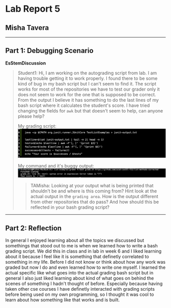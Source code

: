 # Lab Report 5
## Misha Tavera
----- 

## Part 1: Debugging Scenario 

**EsStemDiscussion**
> Student1: Hi, I am working on the autograding script from lab. I am having trouble getting it to work properly. I found there to be some kind of bug in my bash script but I can't seem to find it. The script works for most of the repositories we have to test our grader only it does not seem to work for the one that is supposed to be correct. From the output I believe it has something to do the last lines of my bash script where it calculates the student's score. I have tried changing the fields for `awk` but that doesn't seem to help, can anyone please help?
>
>  My grading script: ![buggygradingscript](buggygrader.png)
>
> My command and it's buggy output: ![bugoutput](buggraderouput.png)
>
>
> > TAMisha: Looking at your output what is being printed that shouldn't be and where is this coming from? Hint look at the actual output in the `grading area`. How is the output different from other repositories that do pass? And how should this be reflected in your bash grading script?




-----

## Part 2: Reflection

In general I enjoyed learning about all the topics we discussed but somethings that stood out to me is when we learned how to write a bash grading script. We did this in class and in lab in week 6 and I liked learning about it because I feel like it is something that definetly correlated to something in my life. Before I did not know or think about how any work was graded but now I do and even learned how to write one myself. I learned the actual specific like what goes into the actual grading bash script but in general I also just liked learning about kind of what goes on behind the scenes of something I hadn't thought of before. Especially because having taken other cse courses I have definetly interacted with grading scripts before being used on my own programming, so I thought it was cool to learn about how something like that works and is built. 
